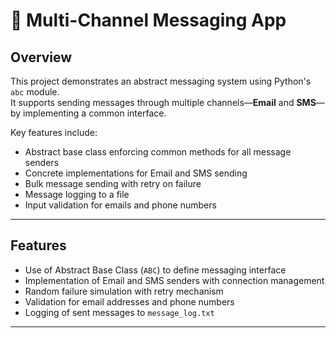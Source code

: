 # 📱 Multi-Channel Messaging App

## Overview

This project demonstrates an abstract messaging system using Python's `abc` module.  
It supports sending messages through multiple channels—**Email** and **SMS**—by implementing a common interface.

Key features include:  
- Abstract base class enforcing common methods for all message senders  
- Concrete implementations for Email and SMS sending  
- Bulk message sending with retry on failure  
- Message logging to a file  
- Input validation for emails and phone numbers  

---

## Features

- Use of Abstract Base Class (`ABC`) to define messaging interface  
- Implementation of Email and SMS senders with connection management  
- Random failure simulation with retry mechanism  
- Validation for email addresses and phone numbers  
- Logging of sent messages to `message_log.txt`  

---
